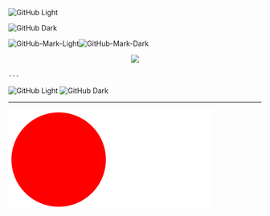 
<!-- ![](https://github-readme-stats.vercel.app/api?username=utsmannn&show_icons=true&theme=dark)

![GitHub-Mark-Light](https://user-images.githubusercontent.com/3369400/139447912-e0f43f33-6d9f-45f8-be46-2df5bbc91289.png#gh-dark-mode-only)![GitHub-Mark-Dark](https://user-images.githubusercontent.com/3369400/139448065-39a229ba-4b06-434b-bc67-616e2ed80c8f.png#gh-light-mode-only)


![](https://anu-mas.herokuapp.com/image3#gh-dark-mode-only) -->

![GitHub Light](https://github.com/github-light.png#gh-dark-mode-only)


![GitHub Dark](https://anu-mas-github.herokuapp.com/icon.svg?color=red&label=sip)

![GitHub-Mark-Light](https://anu-mas-github.herokuapp.com/image3#gh-dark-mode-only)![GitHub-Mark-Dark](https://anu-mas-github.herokuapp.com/image.svg#gh-light-mode-only)

<p align="center">
  <img src="https://anu-mas-github.herokuapp.com/icon.svg">
        <param name="stroke" value="red" />
  </img>      
</p>


<object type="image/svg+xml" data="https://anu-mas-github.herokuapp.com/icon.svg">
        <param name="stroke" value="red" />
        <param name="label" value="stop" />
</object>
    
    
    ---

![GitHub Light](https://anu-mas.herokuapp.com/test#gh-light-mode-only)
![GitHub Dark](https://anu-mas.herokuapp.com/test#gh-dark-mode-only)

---
![GitHub Light](gh-account-light.svg#gh-light-mode-only)
![GitHub Dark](gh-account-dark.svg#gh-dark-mode-only)



